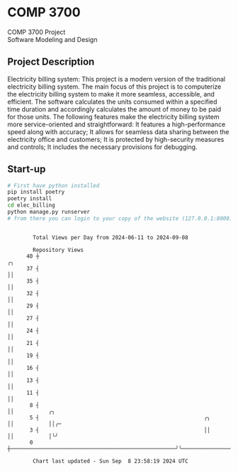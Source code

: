 # COMP 3700
COMP 3700 Project  
Software Modeling and Design
## Project Description
Electricity billing system: This project is a modern version of the traditional electricity billing system. The main focus of this project is to computerize the electricity billing system to make it more seamless, accessible, and efficient. The software calculates the units consumed within a specified time duration and accordingly calculates the amount of money to be paid for those units. The following features make the electricity billing system more service-oriented and straightforward: It features a high-performance speed along with accuracy; It allows for seamless data sharing between the electricity office and customers; It is protected by high-security measures and controls; It includes the necessary provisions for debugging.

## Start-up
```bash
# First have python installed
pip install poetry
poetry install
cd elec_billing
python manage.py runserver
# from there you can login to your copy of the website (127.0.0.1:8000), default creds are admin/admin
```

```

        Total Views per Day from 2024-06-11 to 2024-09-08

        Repository Views
      40 ┼                                                                        ╭╮
      37 ┤                                                                        ││
      35 ┤                                                                        ││
      32 ┤                                                                        ││
      29 ┤                                                                        ││
      27 ┤                                                                        ││
      24 ┤                                                                        ││
      21 ┤                                                                        ││
      19 ┤                                                                        ││
      16 ┤                                                                        ││
      13 ┤                                                                        ││
      11 ┤                                                                        ││
       8 ┤                                                                        ││           ╭╮
       5 ┤                                                    ╭╮                  ││           ││╭─
       3 ┤                                                    ││                  ││           │╰╯
       0 ┼────────────────────────────────────────────────────╯╰──────────────────╯╰───────────╯

        Chart last updated - Sun Sep  8 23:58:19 2024 UTC
        
```
